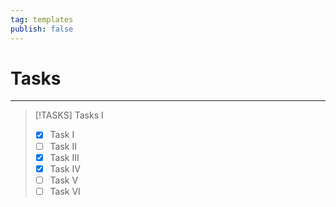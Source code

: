 ```yaml
---
tag: templates
publish: false
---
```

# Tasks
--- 

> [!TASKS] Tasks I
> - [x] Task I
> - [ ] Task II
> - [x] Task III
> - [x] Task IV
> - [ ] Task V
> - [ ] Task VI